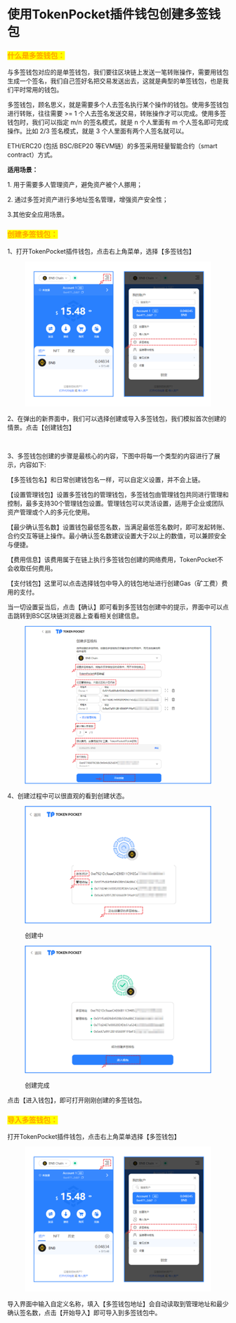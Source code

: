 # 使用TokenPocket插件钱包创建多签钱包

### <mark style="color:orange;">什么是多签钱包：</mark> <a href="#sdxjz" id="sdxjz"></a>

与多签钱包对应的是单签钱包，我们要往区块链上发送一笔转账操作，需要用钱包生成一个签名，我们自己签好名把交易发送出去，这就是典型的单签钱包，也是我们平时常用的钱包。

多签钱包，顾名思义，就是需要多个人去签名执行某个操作的钱包。使用多签钱包进行转账，往往需要 >= 1 个人去签名发送交易，转账操作才可以完成。使用多签钱包时，我们可以指定 m/n 的签名模式，就是 n 个人里面有 m 个人签名即可完成操作。比如 2/3 签名模式，就是 3 个人里面有两个人签名就可以。

ETH/ERC20 (包括 BSC/BEP20 等EVM链）的多签采用轻量智能合约（smart contract）方式。

**适用场景：**

1\. 用于需要多人管理资产，避免资产被个人挪用；

2\. 通过多签对资产进行多地址签名管理，增强资产安全性；

3.其他安全应用场景。

### <mark style="color:orange;">创建多签钱包：</mark>

1、打开TokenPocket插件钱包，点击右上角菜单，选择【多签钱包】

<figure><img src="../../.gitbook/assets/f736be62d7383989a3e965865b607efc_1675922656990-ddd0bd19-a5d4-4007-9687-a0324df9efe2.png" alt=""><figcaption></figcaption></figure>

2、在弹出的新界面中，我们可以选择创建或导入多签钱包，我们模拟首次创建的情景。点击【创建钱包】

<figure><img src="../../.gitbook/assets/778082a714307dd59c407da6d955e661_1675922693452-29254f8d-ac5e-485b-96fa-145c02efcc9e_x-oss-process=image%2Fresize%2Cw_750%2Climit_0.png" alt=""><figcaption></figcaption></figure>

3、多签钱包创建的步骤是最核心的内容，下图中将每一个类型的内容进行了展示，内容如下:

【多签钱包名】和日常创建钱包名一样，可以自定义设置，并不会上链。

【设置管理钱包】设置多签钱包的管理钱包，多签钱包由管理钱包共同进行管理和控制，最多支持30个管理钱包设置。管理钱包可以灵活设置，适用于企业或团队资产管理或个人的多元化使用。

【最少确认签名数】设置钱包最低签名数，当满足最低签名数时，即可发起转账、合约交互等链上操作。最小确认签名数建议设置大于2以上的数值，可以兼顾安全与便捷。

【费用信息】该费用属于在链上执行多签钱包创建的网络费用，TokenPocket不会收取任何费用。

【支付钱包】这里可以点击选择钱包中导入的钱包地址进行创建Gas（矿工费）费用的支付。

当一切设置妥当后，点击【确认】即可看到多签钱包创建中的提示，界面中可以点击跳转到BSC区块链浏览器上查看相关创建信息。

<figure><img src="../../.gitbook/assets/9f65515a988efae1e3a6dce1259f8382_1675926349694-84cc0ac1-fb17-466f-bb1d-d1b25c7d4861.png" alt=""><figcaption></figcaption></figure>

4、创建过程中可以很直观的看到创建状态。

<figure><img src="../../.gitbook/assets/76a0944e1df375e00e431a7e2db16287_1675926358713-b09bacf8-e693-4eff-a7cb-bf502a258b07.png" alt=""><figcaption><p>创建中</p></figcaption></figure>

<figure><img src="../../.gitbook/assets/cece57c74eceebd652fd322ea2e3ab0a_1675926378567-6d52c4a7-767e-4de4-8840-9cc40b3f0883.png" alt=""><figcaption><p>创建完成</p></figcaption></figure>

点击【进入钱包】，即可打开刚刚创建的多签钱包。

### <mark style="color:orange;">导入多签钱包：</mark> <a href="#cym7u" id="cym7u"></a>

打开TokenPocket插件钱包，点击右上角菜单选择【多签钱包】

<figure><img src="../../.gitbook/assets/4dbe0ecbae6e802eb5fcb6aad27ee15a_1675926682110-5aca5c87-5ffa-4b2b-bba3-54b78a53b044.png" alt=""><figcaption></figcaption></figure>

导入界面中输入自定义名称，填入【多签钱包地址】会自动读取到管理地址和最少确认签名数，点击【开始导入】即可导入到多签钱包中。

<figure><img src="../../.gitbook/assets/0b2dc001ff01146fbcb6c61a84ad025f_1675926725358-6dcd930d-8a61-4559-9e6e-fc367fffa9d0_x-oss-process=image%2Fresize%2Cw_750%2Climit_0.png" alt=""><figcaption></figcaption></figure>

